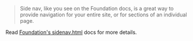 > Side nav, like you see on the Foundation docs, is a great way to provide navigation for your entire site, or for sections of an individual page.

Read [Foundation's sidenav.html](http://foundation.zurb.com/docs/components/sidenav.html) docs for more details.
